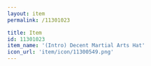 ```yaml
---
layout: item
permalink: /11301023

title: Item
id: 11301023
item_name: '(Intro) Decent Martial Arts Hat'
icon_url: 'item/icon/11300549.png'
---
```

